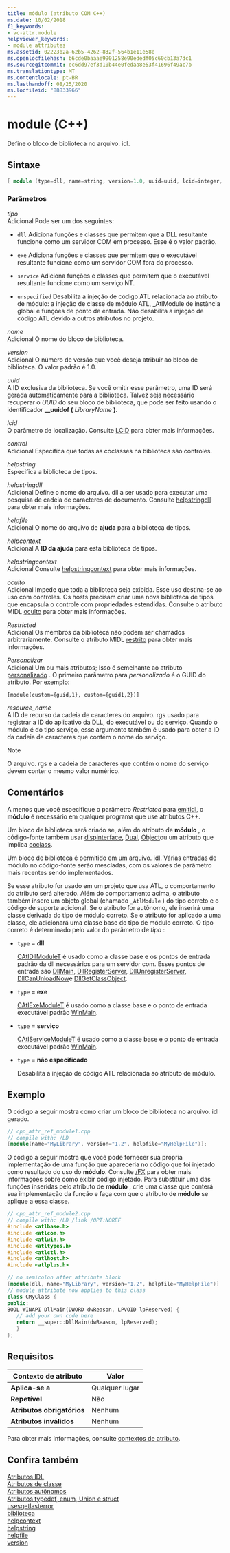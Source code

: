 ```yaml
---
title: módulo (atributo COM C++)
ms.date: 10/02/2018
f1_keywords:
- vc-attr.module
helpviewer_keywords:
- module attributes
ms.assetid: 02223b2a-62b5-4262-832f-564b1e11e58e
ms.openlocfilehash: b6cde0baaae9901258e90ededf05c60cb13a7dc1
ms.sourcegitcommit: ec6dd97ef3d10b44e0fedaa8e53f41696f49ac7b
ms.translationtype: MT
ms.contentlocale: pt-BR
ms.lasthandoff: 08/25/2020
ms.locfileid: "88833966"
---
```

# <a name="module-c"></a>module (C++)

Define o bloco de biblioteca no arquivo. idl.

## <a name="syntax"></a>Sintaxe

```cpp
[ module (type=dll, name=string, version=1.0, uuid=uuid, lcid=integer, control=boolean, helpstring=string, helpstringdll=string, helpfile=string, helpcontext=integer, helpstringcontext=integer, hidden=boolean, restricted=boolean, custom=string, resource_name=string,) ];
```

### <a name="parameters"></a>Parâmetros

*tipo*<br/>
Adicional Pode ser um dos seguintes:

- `dll` Adiciona funções e classes que permitem que a DLL resultante funcione como um servidor COM em processo. Esse é o valor padrão.

- `exe` Adiciona funções e classes que permitem que o executável resultante funcione como um servidor COM fora do processo.

- `service` Adiciona funções e classes que permitem que o executável resultante funcione como um serviço NT.

- `unspecified` Desabilita a injeção de código ATL relacionada ao atributo de módulo: a injeção de classe de módulo ATL, _AtlModule de instância global e funções de ponto de entrada. Não desabilita a injeção de código ATL devido a outros atributos no projeto.

*name*<br/>
Adicional O nome do bloco de biblioteca.

*version*<br/>
Adicional O número de versão que você deseja atribuir ao bloco de biblioteca. O valor padrão é 1.0.

*uuid*<br/>
A ID exclusiva da biblioteca. Se você omitir esse parâmetro, uma ID será gerada automaticamente para a biblioteca. Talvez seja necessário recuperar o *UUID* do seu bloco de biblioteca, que pode ser feito usando o identificador **__uuidof (** *LibraryName* **)**.

*lcid*<br/>
O parâmetro de localização. Consulte [LCID](/windows/win32/Midl/lcid) para obter mais informações.

*control*<br/>
Adicional Especifica que todas as coclasses na biblioteca são controles.

*helpstring*<br/>
Especifica a biblioteca de tipos.

*helpstringdll*<br/>
Adicional Define o nome do arquivo. dll a ser usado para executar uma pesquisa de cadeia de caracteres de documento. Consulte [helpstringdll](/windows/win32/Midl/helpstringdll) para obter mais informações.

*helpfile*<br/>
Adicional O nome do arquivo de **ajuda** para a biblioteca de tipos.

*helpcontext*<br/>
Adicional A **ID da ajuda** para esta biblioteca de tipos.

*helpstringcontext*<br/>
Adicional Consulte [helpstringcontext](helpstringcontext.md) para obter mais informações.

*oculto*<br/>
Adicional Impede que toda a biblioteca seja exibida. Esse uso destina-se ao uso com controles. Os hosts precisam criar uma nova biblioteca de tipos que encapsula o controle com propriedades estendidas. Consulte o atributo MIDL [oculto](/windows/win32/Midl/hidden) para obter mais informações.

*Restricted*<br/>
Adicional Os membros da biblioteca não podem ser chamados arbitrariamente. Consulte o atributo MIDL [restrito](/windows/win32/Midl/restricted) para obter mais informações.

*Personalizar*<br/>
Adicional Um ou mais atributos; Isso é semelhante ao atributo [personalizado](custom-cpp.md) . O primeiro parâmetro para *personalizado* é o GUID do atributo. Por exemplo:

```
[module(custom={guid,1}, custom={guid1,2})]
```

*resource_name*<br/>
A ID de recurso da cadeia de caracteres do arquivo. rgs usado para registrar a ID do aplicativo da DLL, do executável ou do serviço. Quando o módulo é do tipo serviço, esse argumento também é usado para obter a ID da cadeia de caracteres que contém o nome do serviço.

> [!NOTE]
> O arquivo. rgs e a cadeia de caracteres que contém o nome do serviço devem conter o mesmo valor numérico.

## <a name="remarks"></a>Comentários

A menos que você especifique o parâmetro *Restricted* para [emitidl](emitidl.md), o **módulo** é necessário em qualquer programa que use atributos C++.

Um bloco de biblioteca será criado se, além do atributo de **módulo** , o código-fonte também usar [dispinterface](dispinterface.md), [Dual](dual.md), [Object](object-cpp.md)ou um atributo que implica [coclass](coclass.md).

Um bloco de biblioteca é permitido em um arquivo. idl. Várias entradas de módulo no código-fonte serão mescladas, com os valores de parâmetro mais recentes sendo implementados.

Se esse atributo for usado em um projeto que usa ATL, o comportamento do atributo será alterado. Além do comportamento acima, o atributo também insere um objeto global (chamado `_AtlModule` ) do tipo correto e o código de suporte adicional. Se o atributo for autônomo, ele inserirá uma classe derivada do tipo de módulo correto. Se o atributo for aplicado a uma classe, ele adicionará uma classe base do tipo de módulo correto. O tipo correto é determinado pelo valor do parâmetro de *tipo* :

- `type` = **dll**

   [CAtlDllModuleT](../../atl/reference/catldllmodulet-class.md) é usado como a classe base e os pontos de entrada padrão da dll necessários para um servidor com. Esses pontos de entrada são [DllMain](/windows/win32/Dlls/dllmain), [DllRegisterServer](/windows/win32/api/olectl/nf-olectl-dllregisterserver), [DllUnregisterServer](/windows/win32/api/olectl/nf-olectl-dllunregisterserver), [DllCanUnloadNow](/windows/win32/api/combaseapi/nf-combaseapi-dllcanunloadnow)e [DllGetClassObject](/windows/win32/api/combaseapi/nf-combaseapi-dllgetclassobject).

- `type` = **exe**

   [CAtlExeModuleT](../../atl/reference/catlexemodulet-class.md) é usado como a classe base e o ponto de entrada executável padrão [WinMain](/windows/win32/api/winbase/nf-winbase-winmain).

- `type` = **serviço**

   [CAtlServiceModuleT](../../atl/reference/catlservicemodulet-class.md) é usado como a classe base e o ponto de entrada executável padrão [WinMain](/windows/win32/api/winbase/nf-winbase-winmain).

- `type` = **não especificado**

   Desabilita a injeção de código ATL relacionada ao atributo de módulo.

## <a name="example"></a>Exemplo

O código a seguir mostra como criar um bloco de biblioteca no arquivo. idl gerado.

```cpp
// cpp_attr_ref_module1.cpp
// compile with: /LD
[module(name="MyLibrary", version="1.2", helpfile="MyHelpFile")];
```

O código a seguir mostra que você pode fornecer sua própria implementação de uma função que apareceria no código que foi injetado como resultado do uso do **módulo**. Consulte [/FX](../../build/reference/fx-merge-injected-code.md) para obter mais informações sobre como exibir código injetado. Para substituir uma das funções inseridas pelo atributo de **módulo** , crie uma classe que conterá sua implementação da função e faça com que o atributo de **módulo** se aplique a essa classe.

```cpp
// cpp_attr_ref_module2.cpp
// compile with: /LD /link /OPT:NOREF
#include <atlbase.h>
#include <atlcom.h>
#include <atlwin.h>
#include <atltypes.h>
#include <atlctl.h>
#include <atlhost.h>
#include <atlplus.h>

// no semicolon after attribute block
[module(dll, name="MyLibrary", version="1.2", helpfile="MyHelpFile")]
// module attribute now applies to this class
class CMyClass {
public:
BOOL WINAPI DllMain(DWORD dwReason, LPVOID lpReserved) {
   // add your own code here
   return __super::DllMain(dwReason, lpReserved);
   }
};
```

## <a name="requirements"></a>Requisitos

| Contexto de atributo | Valor |
|-|-|
|**Aplica-se a**|Qualquer lugar|
|**Repetível**|Não|
|**Atributos obrigatórios**|Nenhum|
|**Atributos inválidos**|Nenhum|

Para obter mais informações, consulte [contextos de atributo](cpp-attributes-com-net.md#contexts).

## <a name="see-also"></a>Confira também

[Atributos IDL](idl-attributes.md)<br/>
[Atributos de classe](class-attributes.md)<br/>
[Atributos autônomos](stand-alone-attributes.md)<br/>
[Atributos typedef, enum, Union e struct](typedef-enum-union-and-struct-attributes.md)<br/>
[usesgetlasterror](usesgetlasterror.md)<br/>
[biblioteca](/windows/win32/Midl/library)<br/>
[helpcontext](helpcontext.md)<br/>
[helpstring](helpstring.md)<br/>
[helpfile](helpfile.md)<br/>
[version](version-cpp.md)
